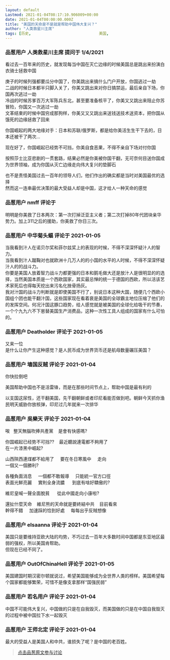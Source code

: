```yaml
---
layout: default
Lastmod: 2021-01-04T08:17:10.906009+00:00
date: 2021-01-04T00:00:00.000Z
title: "美国的天命是不是就是帮助中国伟大复兴？"
author: "人类救星川主席"
tags: [历史,								美国,								中国]
---
```



### 品葱用户 **人类救星川主席** 提问于 1/4/2021
    
看过去一百年来的历史，就发现每当中国在灭亡边缘的时候美国总是跳出来扮演白衣骑士拯救中国  
  
庚子的时候列强都要瓜分中国了，你美跳出来搞什么门户开放，你国逃过一劫  
二战的时候日本都半只脚入关了，你美又跳出来对你日搞禁运，最后亲自下场，你国再次逃过一劫  
冷战的时候苏爹百万大军陈兵东北，甚至要准备核平了，你美又又跳出来阻止你苏冒险，你国又一次逃过一劫  
文革结束的时候中国穷成那狗样，你美又又又跳出来送钱送技术送资本，把你国从饿死的边缘拯救了回来  
  
你国崛起的两大地缘对手：日本和苏联/俄罗斯，都是给你美活生生干下去的，日本还被干了两次...  
  
现在好了，你国崛起已经势不可挡，你美自食恶果，不得不亲自下场对付你国  
  
按照莎士比亚悲剧的一贯套路，结果必然是你美被你国干翻，无可奈何目送你国成为世界领袖，成为你国从灭亡边缘走向伟大复兴的垫脚石  
  
也不是责怪美国过去一百年的领导人们，他们作出的确实都是当时对美国最优的选择  
然而这一连串最优决策的最大受益人却是中国，这才给人一种天命的感觉
    
                

### 品葱用户 **nmff** 评论于 
        
明明是你美救了日本两次：第一次打掉泛亚主义者；第二次打掉80年代团块亲华势力。加上311之后的援助，你美救了你日三次。
        
                

### 品葱用户 **中华菊头蝠** 评论于 2021-01-05
        
当我看到汁人在诺贝尔奖和菲尔兹奖上的表现的时候，不得不深深怀疑汁人的智力。  
当我看到汁人蹴鞠对也就欧洲十几万人的的小国的水平的人时候，不得不深深怀疑汁人的的战斗力。  
你要是美国人放着智力战斗力都更强的日本和鹅毛做大还是放汁人是很明显的的选择，当然美国本质是一个西欧国家，其实最忌惮的统一于德国的西欧，所以活该艺术家死后也得每天挖出来污名化挫骨扬灰。  
我对汁国的战斗力判断就是即使美国不行了，别说日本这种大国，随便几个西欧小国组个团也能干翻汁国，这些国家现在看着衰是美国的全球霸主地位压缩了他们的的发挥空间。何况汁国这豚口趋势，给人感觉就是被美国的全球化给吸干的节奏，一个个九九六不下崽替美国生产消费品，这种一次性工具人组成的国家有什么可怕的。
        
                

### 品葱用户 **Deatholder** 评论于 2021-01-05
        
又来一位  
是什么让你产生这种感觉？是人民币成为世界货币还是航母数量碾压美国？
        
                

### 品葱用户 **墙国反贼** 评论于 2021-01-04
        
你快拉倒吧  
  
美国帮助中国也不是活雷锋，而是在那些时间节点上，帮助中国是最有利的  
  
以支国这尿性，还干翻美国，先干翻朝鲜或者印尼看能否做到吧。朝鲜今天抓你渔民明天威胁你放核弹，印尼过几年就来一次排华
        
                

### 品葱用户 **吳樂天** 评论于 2021-01-04
        
唉   整天無腦吹捧共產黨    是會有快感嗎?  
  
你国崛起已经势不可挡??    最近聽說連電都不夠用了  
在一片漆黑中崛起?  
  
山西陝西連煤都不給用了     要在冬日寒風中     走向  
一個又一個勝利?  
  
各種負面消息     一個都不敢報導     只能統一官方口徑  
表面光鮮亮麗     實則全身流膿      到底有啥好驕傲的?  
  
維尼皇喊一聲全面脫貧      從此中國走向小康啦?  
  
還扯什麼天命    維尼熊的天命就是要終結中共    目前看來  
幹得不錯     加速踩的恰到好處     每每出乎反賊想像
        
                

### 品葱用户 **elsaanna** 评论于 2021-01-04
        
美国只是要维持亚欧大陆的均势，不巧过去一百年大多数时间中国都是东亚地区最弱的强权，所以美国肯帮助。  
但现在已经不同了。
        
                

### 品葱用户 **OutOfChinaHell** 评论于 2021-01-05
        
美国建国时期汉密尔顿就说过，希望美国能够成为全世界人类的榜样。美国希望每个国家都能够繁荣，可惜不是像支拿那样“国强民弱”
        
                

### 品葱用户 **若名用户** 评论于 2021-01-04
        
中国不可能伟大复兴，中国做的只是在自我毁灭，而美国做的只是在中国自我毁灭的过程中被中国拉下水一起毁灭
        
                

### 品葱用户 **王师北定** 评论于 2021-01-04
        
最大的受益人是美国人和中共，谁损失了呢？是中国的老百姓。
        
                





> [点击品葱原文参与讨论](https://pincong.rocks/question/35244)

